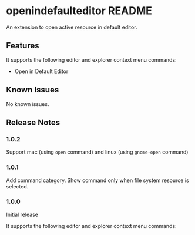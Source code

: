 # openindefaulteditor README

An extension to open active resource in default editor.

## Features

It supports the following editor and explorer context menu commands:

- Open in Default Editor

## Known Issues

No known issues.

## Release Notes

### 1.0.2

Support mac (using `open` command) and linux (using `gnome-open` command)

### 1.0.1

Add command category.
Show command only when file system resource is selected.

### 1.0.0

Initial release

It supports the following editor and explorer context menu commands:
